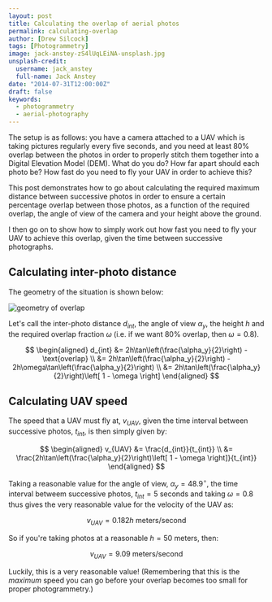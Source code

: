 ```yaml
---
layout: post
title: Calculating the overlap of aerial photos
permalink: calculating-overlap
author: [Drew Silcock]
tags: [Photogrammetry]
image: jack-anstey-zS4lUqLEiNA-unsplash.jpg
unsplash-credit:
  username: jack_anstey
  full-name: Jack Anstey
date: "2014-07-31T12:00:00Z"
draft: false
keywords:
  - photogrammetry
  - aerial-photography
---
```


The setup is as follows: you have a camera attached to a UAV which is taking pictures regularly every five seconds, and you need at least 80% overlap between the photos in order to properly stitch them together into a Digital Elevation Model (DEM). What do you do? How far apart should each photo be? How fast do you need to fly your UAV in order to achieve this?

This post demonstrates how to go about calculating the required maximum distance between successive photos in order to ensure a certain percentage overlap between those photos, as a function of the required overlap, the angle of view of the camera and your height above the ground.

I then go on to show how to simply work out how fast you need to fly your UAV to achieve this overlap, given the time between successive photographs.

<!--more-->

## Calculating inter-photo distance

The geometry of the situation is shown below:

![geometry of overlap](/media/calculating-overlap/overlap.svg)

Let's call the inter-photo distance $d_{int}$, the angle of view $\alpha_y$, the height $h$ and the required overlap fraction $\omega$ (i.e. if we want 80% overlap, then $\omega = 0.8$).

$$
\begin{aligned}
d_{int} &= 2h\tan\left(\frac{\alpha_y}{2}\right) - \text{overlap} \\
        &= 2h\tan\left(\frac{\alpha_y}{2}\right) - 2h\omega\tan\left(\frac{\alpha_y}{2}\right) \\
        &= 2h\tan\left(\frac{\alpha_y}{2}\right)\left[ 1 - \omega \right]
\end{aligned}
$$

## Calculating UAV speed

The speed that a UAV must fly at, $v_{UAV}$, given the time interval between successive photos, $t_{int}$, is then simply given by:

$$
\begin{aligned}
v_{UAV} &= \frac{d_{int}}{t_{int}} \\
        &= \frac{2h\tan\left(\frac{\alpha_y}{2}\right)\left[ 1 - \omega \right]}{t_{int}}
\end{aligned}
$$

Taking a reasonable value for the angle of view, $\alpha_y = 48.9^{\circ}$, the time interval betweem successive photos, $t_{int} = 5$ seconds and taking $\omega = 0.8$ thus gives the very reasonable value for the velocity of the UAV as:

$$
v_{UAV} = 0.182h ~ \text{meters/second}
$$

So if you're taking photos at a reasonable $h = 50$ meters, then:

$$
v_{UAV} = 9.09 ~ \text{meters/second}
$$

Luckily, this is a very reasonable value! (Remembering that this is the *maximum* speed you can go before your overlap becomes too small for proper photogrammetry.)
